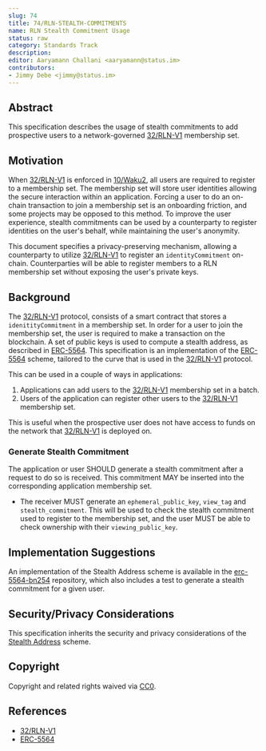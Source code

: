 ```yaml
---
slug: 74
title: 74/RLN-STEALTH-COMMITMENTS
name: RLN Stealth Commitment Usage
status: raw
category: Standards Track
description:
editor: Aaryamann Challani <aaryamann@status.im>
contributors:
- Jimmy Debe <jimmy@status.im>
---
```


## Abstract

This specification describes the usage of stealth commitments to add prospective users to a network-governed [32/RLN-V1](/spec/32) membership set.

## Motivation

When [32/RLN-V1](/spec/32) is enforced in [10/Waku2](/spec/10), 
all users are required to register to a membership set.
The membership set will store user identities allowing the secure interaction within an application.
Forcing a user to do an on-chain transaction to join a membership set is an onboarding friction, 
and some projects may be opposed to this method.
To improve the user experience,
stealth commitments can be used by a counterparty to register identities on the user's behalf,
while maintaining the user's anonymity.

This document specifies a privacy-preserving mechanism,
allowing a counterparty to utilize [32/RLN-V1](/spec/32) to register an `identityCommitment` on-chain.
Counterparties will be able to register members to a RLN membership set without exposing the user's private keys.

## Background
The [32/RLN-V1](/spec/32) protocol, 
consists of a smart contract that stores a `idenitityCommitment` in a membership set.
In order for a user to join the membership set,
the user is required to make a transaction on the blockchain.
A set of public keys is used to compute a stealth address,
as described in [ERC-5564](https://eips.ethereum.org/EIPS/eip-5564).
This specification is an implementation of the [ERC-5564](https://eips.ethereum.org/EIPS/eip-5564) scheme, 
tailored to the curve that is used in the [32/RLN-V1](/spec/32) protocol.

This can be used in a couple of ways in applications:
1. Applications can add users to the [32/RLN-V1](/spec/32) membership set in a batch.
2. Users of the application can register other users to the [32/RLN-V1](/spec/32) membership set.

This is useful when the prospective user does not have access to funds on the network that [32/RLN-V1](/spec/32) is deployed on.

### Generate Stealth Commitment
The application or user SHOULD generate a stealth commitment after a request to do so is received.
This commitment MAY be inserted into the corresponding application membership set.

- The receiver MUST generate an `ephemeral_public_key`, `view_tag` and `stealth_commitment`.
This will be used to check the stealth commitment used to register to the membership set,
and the user MUST be able to check ownership with their `viewing_public_key`.

## Implementation Suggestions

An implementation of the Stealth Address scheme is available in the [erc-5564-bn254](https://github.com/rymnc/erc-5564-bn254) repository,
which also includes a test to generate a stealth commitment for a given user.

## Security/Privacy Considerations

This specification inherits the security and privacy considerations of the [Stealth Address](https://eips.ethereum.org/EIPS/eip-5564) scheme.

## Copyright

Copyright and related rights waived via [CC0](https://creativecommons.org/publicdomain/zero/1.0/).

## References

- [32/RLN-V1](/spec/32)
- [ERC-5564](https://eips.ethereum.org/EIPS/eip-5564)

